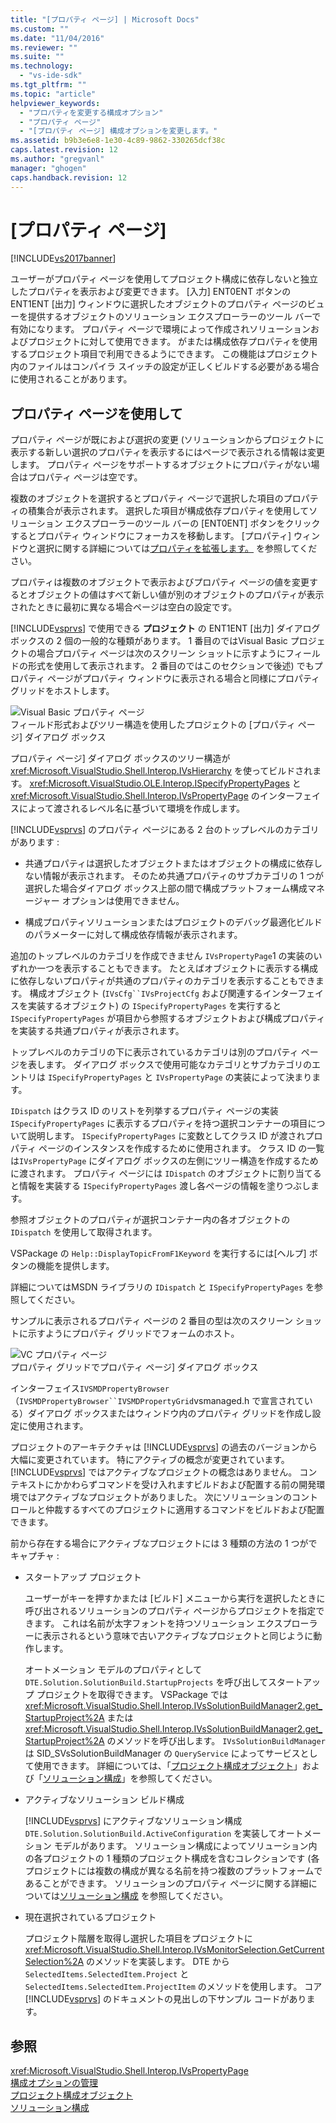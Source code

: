 ```yaml
---
title: "[プロパティ ページ] | Microsoft Docs"
ms.custom: ""
ms.date: "11/04/2016"
ms.reviewer: ""
ms.suite: ""
ms.technology: 
  - "vs-ide-sdk"
ms.tgt_pltfrm: ""
ms.topic: "article"
helpviewer_keywords: 
  - "プロパティを変更する構成オプション"
  - "プロパティ ページ"
  - "[プロパティ ページ] 構成オプションを変更します。"
ms.assetid: b9b3e6e8-1e30-4c89-9862-330265dcf38c
caps.latest.revision: 12
ms.author: "gregvanl"
manager: "ghogen"
caps.handback.revision: 12
---
```

# [プロパティ ページ]
[!INCLUDE[vs2017banner](../../code-quality/includes/vs2017banner.md)]

ユーザーがプロパティ ページを使用してプロジェクト構成に依存しないと独立したプロパティを表示および変更できます。  \[入力\] ENT0ENT ボタンの ENT1ENT \[出力\] ウィンドウに選択したオブジェクトのプロパティ ページのビューを提供するオブジェクトのソリューション エクスプローラーのツール バーで有効になります。  プロパティ ページで環境によって作成されソリューションおよびプロジェクトに対して使用できます。  がまたは構成依存プロパティを使用するプロジェクト項目で利用できるようにできます。  この機能はプロジェクト内のファイルはコンパイラ スイッチの設定が正しくビルドする必要がある場合に使用されることがあります。  
  
## プロパティ ページを使用して  
 プロパティ ページが既におよび選択の変更 \(ソリューションからプロジェクトに表示する新しい選択のプロパティを表示するにはページで表示される情報は変更します。  プロパティ ページをサポートするオブジェクトにプロパティがない場合はプロパティ ページは空です。  
  
 複数のオブジェクトを選択するとプロパティ ページで選択した項目のプロパティの積集合が表示されます。  選択した項目が構成依存プロパティを使用してソリューション エクスプローラーのツール バーの \[ENT0ENT\] ボタンをクリックするとプロパティ ウィンドウにフォーカスを移動します。  \[プロパティ\] ウィンドウと選択に関する詳細については[プロパティを拡張します。](../../extensibility/internals/extending-properties.md) を参照してください。  
  
 プロパティは複数のオブジェクトで表示およびプロパティ ページの値を変更するとオブジェクトの値はすべて新しい値が別のオブジェクトのプロパティが表示されたときに最初に異なる場合ページは空白の設定です。  
  
 [!INCLUDE[vsprvs](../../code-quality/includes/vsprvs_md.md)] で使用できる  **プロジェクト**  の ENT1ENT \[出力\] ダイアログ ボックスの 2 個の一般的な種類があります。  1 番目のではVisual Basic プロジェクトの場合プロパティ ページは次のスクリーン ショットに示すようにフィールドの形式を使用して表示されます。  2 番目のではこのセクションで後述\) でもプロパティ ページがプロパティ ウィンドウに表示される場合と同様にプロパティ グリッドをホストします。  
  
 ![Visual Basic プロパティ ページ](~/extensibility/internals/media/vsvbproppages.gif "vsVBPropPages")  
フィールド形式およびツリー構造を使用したプロジェクトの \[プロパティ ページ\] ダイアログ ボックス  
  
 プロパティ ページ\] ダイアログ ボックスのツリー構造が <xref:Microsoft.VisualStudio.Shell.Interop.IVsHierarchy> を使ってビルドされます。  <xref:Microsoft.VisualStudio.OLE.Interop.ISpecifyPropertyPages> と <xref:Microsoft.VisualStudio.Shell.Interop.IVsPropertyPage> のインターフェイスによって渡されるレベル名に基づいて環境を作成します。  
  
 [!INCLUDE[vsprvs](../../code-quality/includes/vsprvs_md.md)] のプロパティ ページにある 2 台のトップレベルのカテゴリがあります :  
  
-   共通プロパティは選択したオブジェクトまたはオブジェクトの構成に依存しない情報が表示されます。  そのため共通プロパティのサブカテゴリの 1 つが選択した場合ダイアログ ボックス上部の間で構成プラットフォーム構成マネージャー オプションは使用できません。  
  
-   構成プロパティソリューションまたはプロジェクトのデバッグ最適化ビルドのパラメーターに対して構成依存情報が表示されます。  
  
 追加のトップレベルのカテゴリを作成できません `IVsPropertyPage`1 の実装のいずれか一つを表示することもできます。  たとえばオブジェクトに表示する構成に依存しないプロパティが共通のプロパティのカテゴリを表示することもできます。  構成オブジェクト \(`IVsCfg``IVsProjectCfg` および関連するインターフェイスを実装するオブジェクト\) の `ISpecifyPropertyPages` を実行すると `ISpecifyPropertyPages` が項目から参照するオブジェクトおよび構成プロパティを実装する共通プロパティが表示されます。  
  
 トップレベルのカテゴリの下に表示されているカテゴリは別のプロパティ ページを表します。  ダイアログ ボックスで使用可能なカテゴリとサブカテゴリのエントリは `ISpecifyPropertyPages` と `IVsPropertyPage` の実装によって決まります。  
  
 `IDispatch` はクラス ID のリストを列挙するプロパティ ページの実装 `ISpecifyPropertyPages` に表示するプロパティを持つ選択コンテナーの項目について説明します。  `ISpecifyPropertyPages` に変数としてクラス ID が渡されプロパティ ページのインスタンスを作成するために使用されます。  クラス ID の一覧は`IVsPropertyPage` にダイアログ ボックスの左側にツリー構造を作成するために渡されます。  プロパティ ページには `IDispatch` のオブジェクトに割り当てると情報を実装する `ISpecifyPropertyPages` 渡し各ページの情報を塗りつぶします。  
  
 参照オブジェクトのプロパティが選択コンテナー内の各オブジェクトの `IDispatch` を使用して取得されます。  
  
 VSPackage の `Help::DisplayTopicFromF1Keyword` を実行するには\[ヘルプ\] ボタンの機能を提供します。  
  
 詳細についてはMSDN ライブラリの `IDispatch` と `ISpecifyPropertyPages` を参照してください。  
  
 サンプルに表示されるプロパティ ページの 2 番目の型は次のスクリーン ショットに示すようにプロパティ グリッドでフォームのホスト。  
  
 ![VC プロパティ ページ](~/extensibility/internals/media/vsvcproppages.gif "vsVCPropPages")  
プロパティ グリッドでプロパティ ページ\] ダイアログ ボックス  
  
 インターフェイス`IVSMDPropertyBrowser` （`IVSMDPropertyBrowser``IVSMDPropertyGrid`vsmanaged.h で宣言されている）ダイアログ ボックスまたはウィンドウ内のプロパティ グリッドを作成し設定に使用されます。  
  
 プロジェクトのアーキテクチャは [!INCLUDE[vsprvs](../../code-quality/includes/vsprvs_md.md)] の過去のバージョンから大幅に変更されています。  特にアクティブの概念が変更されています。  [!INCLUDE[vsprvs](../../code-quality/includes/vsprvs_md.md)] ではアクティブなプロジェクトの概念はありません。  コンテキストにかかわらずコマンドを受け入れますビルドおよび配置する前の開発環境ではアクティブなプロジェクトがありました。  次にソリューションのコントロールと仲裁するすべてのプロジェクトに適用するコマンドをビルドおよび配置できます。  
  
 前から存在する場合にアクティブなプロジェクトには 3 種類の方法の 1 つがでキャプチャ :  
  
-   スタートアップ プロジェクト  
  
     ユーザーがキーを押すかまたは \[ビルド\] メニューから実行を選択したときに呼び出されるソリューションのプロパティ ページからプロジェクトを指定できます。  これは名前が太字フォントを持つソリューション エクスプローラーに表示されるという意味で古いアクティブなプロジェクトと同じように動作します。  
  
     オートメーション モデルのプロパティとして `DTE.Solution.SolutionBuild.StartupProjects` を呼び出してスタートアップ プロジェクトを取得できます。  VSPackage では<xref:Microsoft.VisualStudio.Shell.Interop.IVsSolutionBuildManager2.get_StartupProject%2A> または <xref:Microsoft.VisualStudio.Shell.Interop.IVsSolutionBuildManager2.get_StartupProject%2A> のメソッドを呼び出します。  `IVsSolutionBuildManager` は SID\_SVsSolutionBuildManager の `QueryService` によってサービスとして使用できます。  詳細については、「[プロジェクト構成オブジェクト](../../extensibility/internals/project-configuration-object.md)」および「[ソリューション構成](../../extensibility/internals/solution-configuration.md)」を参照してください。  
  
-   アクティブなソリューション ビルド構成  
  
     [!INCLUDE[vsprvs](../../code-quality/includes/vsprvs_md.md)] にアクティブなソリューション構成 `DTE.Solution.SolutionBuild.ActiveConfiguration` を実装してオートメーション モデルがあります。  ソリューション構成によってソリューション内の各プロジェクトの 1 種類のプロジェクト構成を含むコレクションです \(各プロジェクトには複数の構成が異なる名前を持つ複数のプラットフォームであることができます。  ソリューションのプロパティ ページに関する詳細については[ソリューション構成](../../extensibility/internals/solution-configuration.md) を参照してください。  
  
-   現在選択されているプロジェクト  
  
     プロジェクト階層を取得し選択した項目をプロジェクトに <xref:Microsoft.VisualStudio.Shell.Interop.IVsMonitorSelection.GetCurrentSelection%2A> のメソッドを実装します。  DTE から`SelectedItems.SelectedItem.Project` と `SelectedItems.SelectedItem.ProjectItem` のメソッドを使用します。  コア [!INCLUDE[vsprvs](../../code-quality/includes/vsprvs_md.md)] のドキュメントの見出しの下サンプル コードがあります。  
  
## 参照  
 <xref:Microsoft.VisualStudio.Shell.Interop.IVsPropertyPage>   
 [構成オプションの管理](../../extensibility/internals/managing-configuration-options.md)   
 [プロジェクト構成オブジェクト](../../extensibility/internals/project-configuration-object.md)   
 [ソリューション構成](../../extensibility/internals/solution-configuration.md)